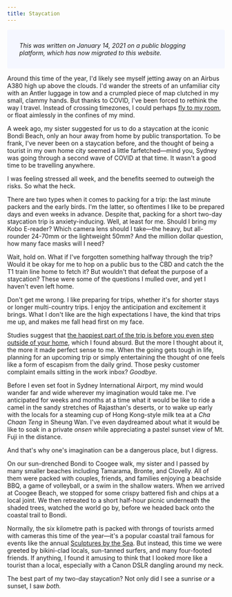 ```yaml
---
title: Staycation
---
```


<p style="padding: 2em; background: #f5f7ff; border-radius: 4px;"><i>This was written on January 14, 2021 on a public blogging platform, which has now migrated to this website.</i></p>

Around this time of the year, I'd likely see myself jetting away on an Airbus A380 high up above the clouds. I'd wander the streets of an unfamiliar city with an Antler luggage in tow and a crumpled piece of map clutched in my small, clammy hands. But thanks to COVID, I've been forced to rethink the way I travel. Instead of crossing timezones, I could perhaps [fly to my room](https://www.rollingstone.com/music/music-features/bts-fly-to-my-room-song-you-need-to-know-1093419/), or float aimlessly in the confines of my mind. 

A week ago, my sister suggested for us to do a staycation at the iconic Bondi Beach, only an hour away from home by public transportation. To be frank, I've never been on a staycation before, and the thought of being a tourist in my own home city seemed a little farfetched—mind you, Sydney was going through a second wave of COVID at that time. It wasn't a good time to be travelling anywhere.

I was feeling stressed all week, and the benefits seemed to outweigh the risks. So what the heck.

There are two types when it comes to packing for a trip: the last minute packers and the early birds. I'm the latter, so oftentimes I like to be prepared days and even weeks in advance. Despite that, packing for a short two-day staycation trip is anxiety-inducing. Well, at least for me. Should I bring my Kobo E-reader? Which camera lens should I take—the heavy, but all-rounder 24-70mm or the lightweight 50mm? And the million dollar question, how many face masks will I need?

Wait, hold on. What if I've forgotten something halfway through the trip? Would it be okay for me to hop on a public bus to the CBD and catch the the T1 train line home to fetch it? But wouldn't that defeat the purpose of a staycation? These were some of the questions I mulled over, and yet I haven't even left home.

Don't get me wrong. I like preparing for trips, whether it's for shorter stays or longer multi-country trips. I enjoy the anticipation and excitement it brings. What I don't like are the high expectations I have, the kind that trips me up, and makes me fall head first on my face.

Studies suggest that [the happiest part of the trip is before you even step outside of your home](https://www.huffpost.com/entry/how-to-make-the-most-of-vacation_n_5755b42ae4b0eb20fa0e906d), which I found absurd. But the more I thought about it, the more it made perfect sense to me. When the going gets tough in life, planning for an upcoming trip or simply entertaining the thought of one feels like a form of escapism from the daily grind. Those pesky customer complaint emails sitting in the work inbox? _Goodbye_.

Before I even set foot in Sydney International Airport, my mind would wander far and wide wherever my imagination would take me. I've anticipated for weeks and months at a time what it would be like to ride a camel in the sandy stretches of Rajasthan's deserts, or to wake up early with the locals for a steaming cup of Hong Kong-style milk tea at a _Cha Chaan Teng_ in Sheung Wan. I've even daydreamed about what it would be like to soak in a private _onsen_ while appreciating a pastel sunset view of Mt. Fuji in the distance. 

And that's why one's imagination can be a dangerous place, but I digress.

On our sun-drenched Bondi to Coogee walk, my sister and I passed by many smaller beaches including Tamarama, Bronte, and Clovelly. All of them were packed with couples, friends, and families enjoying a beachside BBQ, a game of volleyball, or a swim in the shallow waters. When we arrived at Coogee Beach, we stopped for some crispy battered fish and chips at a local joint. We then retreated to a short half-hour picnic underneath the shaded trees, watched the world go by, before we headed back onto the coastal trail to Bondi.

Normally, the six kilometre path is packed with throngs of tourists armed with cameras this time of the year—it's a popular coastal trail famous for events like the annual [Sculptures by the Sea](https://sculpturebythesea.com/). But instead, this time we were greeted by bikini-clad locals, sun-tanned surfers, and many four-footed friends. If anything, I found it amusing to think that I looked more like a tourist than a local, especially with a Canon DSLR dangling around my neck.

The best part of my two-day staycation? Not only did I see a sunrise _or_ a sunset, I saw _both._